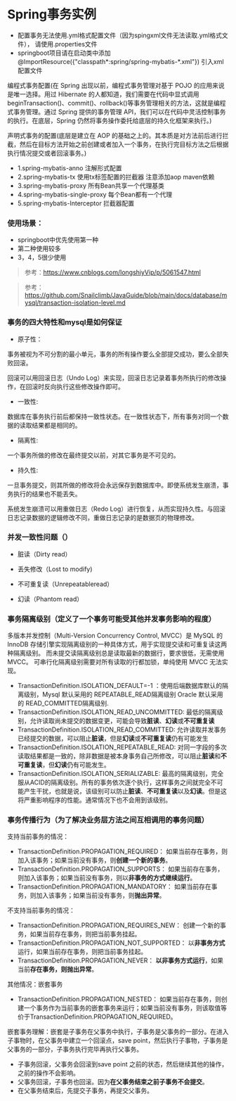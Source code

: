 # Spring事务实例
- 配置事务无法使用.yml格式配置文件（因为spingxml文件无法读取.yml格式文件），
请使用.properties文件
- springboot项目请在启动类中添加
@ImportResource({"classpath*:spring/spring-mybatis-*.xml"})
引入xml配置文件

编程式事务配置(在 Spring 出现以前，编程式事务管理对基于 POJO 的应用来说是唯一选择。用过 Hibernate 的人都知道，我们需要在代码中显式调用beginTransaction()、commit()、rollback()等事务管理相关的方法，这就是编程式事务管理。通过 Spring 提供的事务管理 API，我们可以在代码中灵活控制事务的执行。在底层，Spring 仍然将事务操作委托给底层的持久化框架来执行。)

声明式事务的配置(底层是建立在 AOP 的基础之上的。其本质是对方法前后进行拦截，然后在目标方法开始之前创建或者加入一个事务，在执行完目标方法之后根据执行情况提交或者回滚事务。)
- 1.spring-mybatis-anno 注解形式配置
- 2.spring-mybatis-tx 使用tx标签配置的拦截器
注意添加aop maven依赖
- 3.spring-mybatis-proxy 所有Bean共享一个代理基类
- 4.spring-mybatis-single-proxy 每个Bean都有一个代理
- 5.spring-mybatis-Interceptor 拦截器配置


### 使用场景：
- springboot中优先使用第一种
- 第二种使用较多
- 3，4，5很少使用

> 参考：https://www.cnblogs.com/longshiyVip/p/5061547.html

> 参考：https://github.com/Snailclimb/JavaGuide/blob/main/docs/database/mysql/transaction-isolation-level.md

### 事务的四大特性和mysql是如何保证

- 原子性：

事务被视为不可分割的最小单元，事务的所有操作要么全部提交成功，要么全部失败回滚。

回滚可以用回滚日志（Undo Log）来实现，回滚日志记录着事务所执行的修改操作，在回滚时反向执行这些修改操作即可。


- 一致性:

数据库在事务执行前后都保持一致性状态。在一致性状态下，所有事务对同一个数据的读取结果都是相同的。

- 隔离性:

一个事务所做的修改在最终提交以前，对其它事务是不可见的。

- 持久性:

一旦事务提交，则其所做的修改将会永远保存到数据库中。即使系统发生崩溃，事务执行的结果也不能丢失。

系统发生崩溃可以用重做日志（Redo Log）进行恢复，从而实现持久性。与回滚日志记录数据的逻辑修改不同，重做日志记录的是数据页的物理修改。

### 并发一致性问题（）

- 脏读（Dirty read）

- 丢失修改（Lost to modify)

- 不可重复读（Unrepeatableread）

- 幻读（Phantom read）

### 事务隔离级别（定义了一个事务可能受其他并发事务影响的程度）

多版本并发控制（Multi-Version Concurrency Control, MVCC）是 MySQL 的 InnoDB 存储引擎实现隔离级别的一种具体方式，用于实现提交读和可重复读这两种隔离级别。
而未提交读隔离级别总是读取最新的数据行，要求很低，无需使用 MVCC。
可串行化隔离级别需要对所有读取的行都加锁，单纯使用 MVCC 无法实现。

- TransactionDefinition.ISOLATION_DEFAULT=-1 ：使用后端数据库默认的隔离级别，Mysql 默认采用的 REPEATABLE_READ隔离级别 Oracle 默认采用的 READ_COMMITTED隔离级别. 
- TransactionDefinition.ISOLATION_READ_UNCOMMITTED: 最低的隔离级别，允许读取尚未提交的数据变更，可能会导致**脏读**、**幻读**或**不可重复读**
- TransactionDefinition.ISOLATION_READ_COMMITTED: 允许读取并发事务已经提交的数据，可以阻止**脏读**，但是**幻读**或**不可重复读**仍有可能发生
- TransactionDefinition.ISOLATION_REPEATABLE_READ: 对同一字段的多次读取结果都是一致的，除非数据是被本身事务自己所修改，可以阻止**脏读**和**不可重复读**，但**幻读**仍有可能发生。
- TransactionDefinition.ISOLATION_SERIALIZABLE: 最高的隔离级别，完全服从ACID的隔离级别。所有的事务依次逐个执行，这样事务之间就完全不可能产生干扰，也就是说，该级别可以防止**脏读**、**不可重复读**以及**幻读**。但是这将严重影响程序的性能。通常情况下也不会用到该级别。

### 事务传播行为（为了解决业务层方法之间互相调用的事务问题）

支持当前事务的情况：

- TransactionDefinition.PROPAGATION_REQUIRED： 如果当前存在事务，则加入该事务；如果当前没有事务，则**创建一个新的事务**。
- TransactionDefinition.PROPAGATION_SUPPORTS： 如果当前存在事务，则加入该事务；如果当前没有事务，则以**非事务的方式继续运行**。 
- TransactionDefinition.PROPAGATION_MANDATORY： 如果当前存在事务，则加入该事务；如果当前没有事务，则**抛出异常**。

不支持当前事务的情况：

- TransactionDefinition.PROPAGATION_REQUIRES_NEW： 创建一个新的事务，如果当前存在事务，则把当前事务挂起。
- TransactionDefinition.PROPAGATION_NOT_SUPPORTED： 以**非事务方式**运行，如果当前存在事务，则把当前事务挂起。
- TransactionDefinition.PROPAGATION_NEVER： **以非事务方式运行**，如果当前**存在事务，则抛出异常**。

其他情况：嵌套事务

- TransactionDefinition.PROPAGATION_NESTED： 如果当前存在事务，则创建一个事务作为当前事务的嵌套事务来运行；如果当前没有事务，则该取值等价于TransactionDefinition.PROPAGATION_REQUIRED。

嵌套事务理解：嵌套是子事务在父事务中执行，子事务是父事务的一部分。在进入子事物时，在父事务中建立一个回滚点，save point，然后执行子事物，子事务是父事务的一部分，子事务执行完毕再执行父事务。

- 子事务回滚，父事务会回滚到save point 之前的状态，然后继续其他的操作，之前的操作不会影响。
- 父事务回滚，子事务也回滚。因为**在父事务结束之前子事务不会提交**。
- 在父事务结束后，先提交子事务，再提交父事务。
